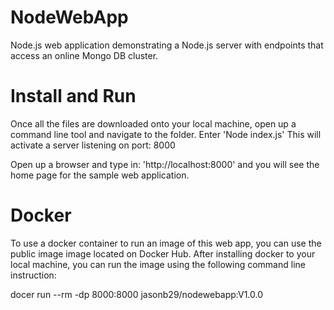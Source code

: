 # NodeWebApp
Node.js web application demonstrating a Node.js server with endpoints that access an online Mongo DB cluster.


# Install and Run
Once all the files are downloaded onto your local machine, open up a command line tool and navigate to the folder.
Enter 'Node index.js'
This will activate a server listening on port: 8000

Open up a browser and type in: 'http://localhost:8000' and you will see the home page for the sample web application. 


# Docker
To use a docker container to run an image of this web app, you can use the public image image located on Docker Hub.
After installing docker to your local machine, you can run the image using the following command line instruction:

docer run --rm -dp 8000:8000 jasonb29/nodewebapp:V1.0.0


